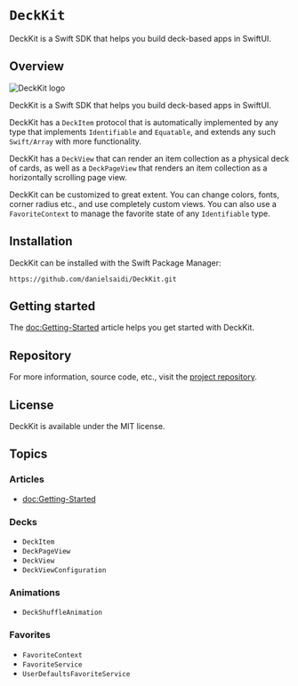 # ``DeckKit``

DeckKit is a Swift SDK that helps you build deck-based apps in SwiftUI.



## Overview

![DeckKit logo](Logo.png)

DeckKit is a Swift SDK that helps you build deck-based apps in SwiftUI.

DeckKit has a ``DeckItem`` protocol that is automatically implemented by any type that implements `Identifiable` and `Equatable`, and extends any such ``Swift/Array`` with more functionality.

DeckKit has a ``DeckView`` that can render an item collection as a physical deck of cards, as well as a ``DeckPageView`` that renders an item collection as a horizontally scrolling page view.

DeckKit can be customized to great extent. You can change colors, fonts, corner radius etc., and use completely custom views. You can also use a ``FavoriteContext`` to manage the favorite state of any `Identifiable` type.



## Installation

DeckKit can be installed with the Swift Package Manager:

```
https://github.com/danielsaidi/DeckKit.git
```



## Getting started

The <doc:Getting-Started> article helps you get started with DeckKit.



## Repository

For more information, source code, etc., visit the [project repository](https://github.com/danielsaidi/DeckKit).



## License

DeckKit is available under the MIT license.



## Topics

### Articles

- <doc:Getting-Started>

### Decks

- ``DeckItem``
- ``DeckPageView``
- ``DeckView``
- ``DeckViewConfiguration``

### Animations

- ``DeckShuffleAnimation``

### Favorites

- ``FavoriteContext``
- ``FavoriteService``
- ``UserDefaultsFavoriteService``
